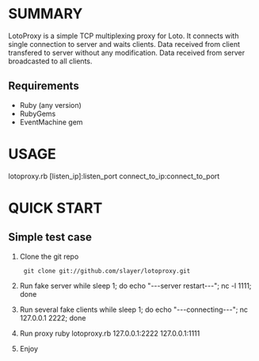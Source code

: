 SUMMARY
=======

LotoProxy is a simple TCP multiplexing proxy for Loto.
It connects with single connection to server and waits clients.
Data received from client transfered to server without any modification.
Data received from server broadcasted to all clients.

## Requirements
* Ruby (any version)
* RubyGems
* EventMachine gem

USAGE
=====
lotoproxy.rb [listen_ip]:listen_port connect_to_ip:connect_to_port

QUICK START
===========

Simple test case
----------------

1. Clone the git repo

        git clone git://github.com/slayer/lotoproxy.git

2. Run fake server
        while sleep 1; do echo "---server restart---"; nc -l 1111; done

3. Run several fake clients
        while sleep 1; do echo "---connecting---"; nc 127.0.0.1 2222; done

3. Run proxy
       ruby lotoproxy.rb 127.0.0.1:2222 127.0.0.1:1111

5. Enjoy

